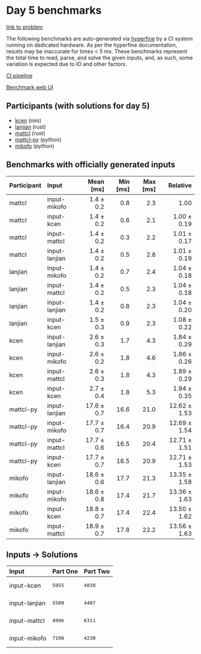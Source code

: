 # Day 5 benchmarks

[link to problem](https://adventofcode.com/2024/day/5)

The following benchmarks are auto-generated via
[hyperfine](https://github.com/sharkdp/hyperfine) by a CI system running on
dedicated hardware. As per the hyperfine documentation, results may be
inaccurate for times < 5 ms. These benchmarks represent the total time to read,
parse, and solve the given inputs, and, as such, some variation is expected due
to IO and other factors.

[CI pipeline](http://ci.papercode.net:8080/teams/main/pipelines/aoc2024)

[Benchmark web UI](https://aoc.ancalagon.black)


## Participants (with solutions for day 5)

- [kcen](https://github.com/kcen/aoc2024) (nim)
- [lanjian](https://github.com/lanjian/aoc-2024) (rust)
- [mattcl](https://github.com/mattcl/aoc2024) (rust)
- [mattcl-py](https://github.com/mattcl/aoc2024-py) (python)
- [mikofo](https://github.com/mikofo/aoc2024) (python)


## Benchmarks with officially generated inputs

| Participant | Input | Mean [ms] | Min [ms] | Max [ms] | Relative |
|:---|:---|---:|---:|---:|---:|
| mattcl | input-mikofo | 1.4 ± 0.2 | 0.8 | 2.3 | 1.00 |
| mattcl | input-kcen | 1.4 ± 0.2 | 0.6 | 2.1 | 1.00 ± 0.19 |
| mattcl | input-mattcl | 1.4 ± 0.2 | 0.3 | 2.2 | 1.01 ± 0.17 |
| mattcl | input-lanjian | 1.4 ± 0.2 | 0.5 | 2.8 | 1.01 ± 0.19 |
| lanjian | input-mikofo | 1.4 ± 0.2 | 0.7 | 2.4 | 1.04 ± 0.18 |
| lanjian | input-mattcl | 1.4 ± 0.2 | 0.5 | 2.3 | 1.04 ± 0.18 |
| lanjian | input-lanjian | 1.4 ± 0.2 | 0.8 | 2.3 | 1.04 ± 0.20 |
| lanjian | input-kcen | 1.5 ± 0.3 | 0.9 | 2.3 | 1.08 ± 0.22 |
| kcen | input-lanjian | 2.6 ± 0.3 | 1.7 | 4.3 | 1.84 ± 0.29 |
| kcen | input-mikofo | 2.6 ± 0.2 | 1.8 | 4.6 | 1.86 ± 0.26 |
| kcen | input-mattcl | 2.6 ± 0.3 | 1.8 | 4.3 | 1.89 ± 0.29 |
| kcen | input-kcen | 2.7 ± 0.4 | 1.8 | 5.3 | 1.94 ± 0.35 |
| mattcl-py | input-lanjian | 17.6 ± 0.7 | 16.6 | 21.0 | 12.62 ± 1.53 |
| mattcl-py | input-mikofo | 17.7 ± 0.7 | 16.4 | 20.9 | 12.69 ± 1.54 |
| mattcl-py | input-mattcl | 17.7 ± 0.6 | 16.5 | 20.4 | 12.71 ± 1.51 |
| mattcl-py | input-kcen | 17.7 ± 0.7 | 16.5 | 20.9 | 12.71 ± 1.53 |
| mikofo | input-lanjian | 18.6 ± 0.6 | 17.7 | 21.3 | 13.35 ± 1.58 |
| mikofo | input-mikofo | 18.6 ± 0.8 | 17.4 | 21.7 | 13.36 ± 1.63 |
| mikofo | input-kcen | 18.8 ± 0.7 | 17.4 | 22.4 | 13.50 ± 1.62 |
| mikofo | input-mattcl | 18.9 ± 0.7 | 17.8 | 22.2 | 13.56 ± 1.63 |


## Inputs -> Solutions

| Input | Part One | Part Two |
|:---|:---|:---|
|input-kcen|<pre>5955</pre>|<pre>4030</pre>|
|input-lanjian|<pre>5509</pre>|<pre>4407</pre>|
|input-mattcl|<pre>4996</pre>|<pre>6311</pre>|
|input-mikofo|<pre>7198</pre>|<pre>4230</pre>|
